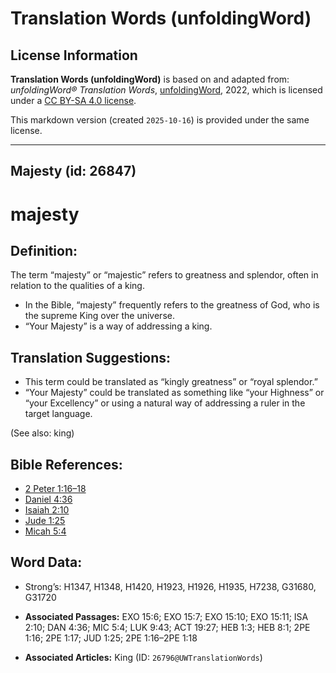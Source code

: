 # Translation Words (unfoldingWord)

## License Information

**Translation Words (unfoldingWord)** is based on and adapted from: _unfoldingWord® Translation Words_, [unfoldingWord](https://unfoldingword.org/utw), 2022, which is licensed under a [CC BY-SA 4.0 license](https://creativecommons.org/licenses/by-sa/4.0/legalcode.en).

This markdown version (created `2025-10-16`) is provided under the same license.



--------------------------------

## Majesty (id: 26847)

majesty
=======

Definition:
-----------

The term “majesty” or “majestic” refers to greatness and splendor, often in relation to the qualities of a king.

* In the Bible, “majesty” frequently refers to the greatness of God, who is the supreme King over the universe.
* “Your Majesty” is a way of addressing a king.

Translation Suggestions:
------------------------

* This term could be translated as “kingly greatness” or “royal splendor.”
* “Your Majesty” could be translated as something like “your Highness” or “your Excellency” or using a natural way of addressing a ruler in the target language.

(See also: king)

Bible References:
-----------------

* [2 Peter 1:16–18](https://ref.ly/2Pet1:16-2Pet1:18)
* [Daniel 4:36](https://ref.ly/Dan4:36)
* [Isaiah 2:10](https://ref.ly/Isa2:10)
* [Jude 1:25](https://ref.ly/Jude1:25)
* [Micah 5:4](https://ref.ly/Mic5:4)

Word Data:
----------

* Strong’s: H1347, H1348, H1420, H1923, H1926, H1935, H7238, G31680, G31720

* **Associated Passages:** EXO 15:6; EXO 15:7; EXO 15:10; EXO 15:11; ISA 2:10; DAN 4:36; MIC 5:4; LUK 9:43; ACT 19:27; HEB 1:3; HEB 8:1; 2PE 1:16; 2PE 1:17; JUD 1:25; 2PE 1:16–2PE 1:18
* **Associated Articles:** King (ID: `26796@UWTranslationWords`)

